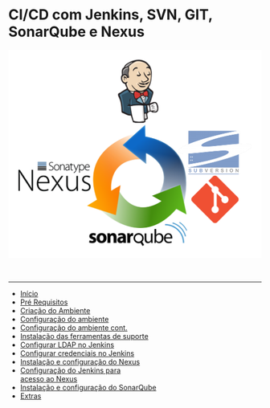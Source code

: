 # CI/CD com Jenkins, SVN, GIT, SonarQube e Nexus

![](/docs/images/fluxo.png)

<br/>
<hr/>

- [Início](/)
- [Pré Requisitos](/pre_reqs.md)
- [Criação do Ambiente](/docs/cria_amb.md)  
- [Configuração do ambiente](/docs/configurar_amb_I.md)
- [Configuração do ambiente cont.](/docs/configurar_amb_II.md)
- [Instalação das ferramentas de suporte](/docs/suporte.md)
- [Configurar LDAP no Jenkins](/docs/config_ldap_jenkins.md)
- [Configurar credenciais no Jenkins](/docs/jenkins_credentials.md)
- [Instalação e configuração do Nexus](/docs/nexus.md)
- [Configuração do Jenkins para<br/> acesso ao Nexus](/docs/jenkins_nexus.md)
- [Instalação e configuração do SonarQube](/docs/sonarqube.md)
- [Extras](/docs/extras.md)
